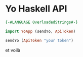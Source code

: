 # Yo Haskell API

```haskell
{-#LANGUAGE OverloadedStrings#-}

import YoApp (sendYo, ApiToken)

sendYo (ApiToken "your token")

```

et voilà
